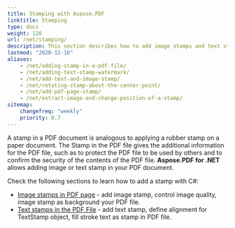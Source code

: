 ```yaml
---
title: Stamping with Aspose.PDF
linktitle: Stamping
type: docs
weight: 120
url: /net/stamping/
description: This section describes how to add image stamps and text stamps to a PDF page.
lastmod: "2020-12-16"
aliases: 
    - /net/adding-stamp-in-a-pdf-file/
    - /net/adding-text-stamp-watermark/
    - /net/add-text-and-image-stamp/
    - /net/rotating-stamp-about-the-center-point/
    - /net/add-pdf-page-stamp/
    - /net/extract-image-and-change-position-of-a-stamp/
sitemap:
    changefreq: "weekly"
    priority: 0.7
---
```


A stamp in a PDF document is analogous to applying a rubber stamp on a paper document.
The Stamp in the PDF file gives the additional information for the PDF file, such as to protect the PDF file to be used by others and to confirm the security of the contents of the PDF file. **Aspose.PDF for .NET** allows adding image or text stamp in your PDF document.

Check the following sections to learn how to add a stamp with C#:

- [Image stamps in PDF page](/pdf/net/image-stamps-in-pdf-page/) - add image stamp, control image quality, image stamp as background your PDF file.
- [Text stamps in the PDF File](/pdf/net/text-stamps-in-the-pdf-file/) - add text stamp, define alignment for TextStamp object, fill stroke text as stamp in PDF file.


